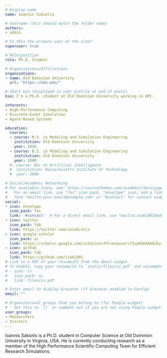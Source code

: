```yaml
---
# Display name
name: Ioannis Sakiotis

# Username (this should match the folder name)
authors:
- admin

# Is this the primary user of the site?
superuser: true

# Role/position
role: Ph.D. Student

# Organizations/Affiliations
organizations:
- name: Old Dominion University
  url: "https://odu.edu/"

# Short bio (displayed in user profile at end of posts)
bio: I'm a Ph.D. student at Old Dominion University working in HPC.

interests:
- High-Performance Computing
- Discrete-Event Simulation
- Agent-Based Systems

education:
  courses:
  - course: M.S. in Modeling and Simulation Engineering
    institution: Old Dominion University
    year: 2016
  - course: B.S. in Modeling and Simulation Engineering 
    institution: Old Dominion University
    year: 2009
  #- course: BSc in Artificial Intelligence
  #  institution: Massachusetts Institute of Technology
  #  year: 2008

# Social/Academic Networking
# For available icons, see: https://sourcethemes.com/academic/docs/page-builder/#icons
#   For an email link, use "fas" icon pack, "envelope" icon, and a link in the
#   form "mailto:your-email@example.com" or "#contact" for contact widget.
social:
- icon: envelope
  icon_pack: fas
  link: '#contact'  # For a direct email link, use "mailto:isaki001@odu.edu".
- icon: twitter
  icon_pack: fab
  link: https://twitter.com/iesakiotis
- icon: google-scholar
  icon_pack: ai
  link: https://scholar.google.com/citations?hl=en&user=T3vpKkEAAAAJ&view_op=list_works&citft=1&citft=2&email_for_op=ioannissakiotis%40gmail.com&gmla=AJsN-F7VIxG0VAU7ZkJHbHN0oytsmOCApa4DnkEHVRHlnsZ_NYDe0DQt0NOTQ326U8T4R0E6_n0MwJCHPhUyE0ioHcm1NzeiEJ5kW5NnUabEdcvsnpTLzFSX6C0hBsJzm1JhKSXrrL07Bzov8nsPg6OTzTGc9XrXWj6pbYYXCXBRaeNwdRdYNoHoh07VW6kpli2LSG6ekJrLIG1t4Q1NnLKycqpOCBBVzEp-nY1HpMx7YhppIpjl0R_CVmZ40XxhylbIhY5agror
- icon: github
  icon_pack: fab
  link: https://github.com/isaki001
# Link to a PDF of your resume/CV from the About widget.
# To enable, copy your resume/CV to `static/files/cv.pdf` and uncomment the lines below.
# - icon: cv
#   icon_pack: ai
#   link: files/cv.pdf

# Enter email to display Gravatar (if Gravatar enabled in Config)
email: ""

# Organizational groups that you belong to (for People widget)
#   Set this to `[]` or comment out if you are not using People widget.
user_groups:
- Researchers
- Visitors
---
```


Ioannis Sakiotis is a Ph.D. student in Computer Science at Old Dominion University in Virginia, USA. He is currently conducting research as a member of the High Performance Scientific Computing Team for Efficient Research Simulations. 
